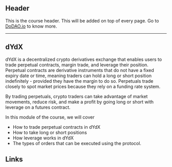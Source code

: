 ## Header
This is the course header. This will be added on top of every page. Go to [DoDAO.io](https://www.dodao.io) to know more.

---

## dYdX
 
dYdX is a decentralized crypto derivatives exchange that enables users to trade perpetual contracts, margin trade, and leverage their position. Perpetual contracts are derivative instruments that do not have a fixed expiry date or time, meaning traders can hold a long or short position indefinitely - provided they have the margin to do so. Perpetuals trade closely to spot market prices because they rely on a funding rate system.

By trading perpetuals, crypto traders can take advantage of market movements, reduce risk, and make a profit by going long or short with leverage on a futures contract. 

In this module of the course, we will cover 
- How to trade perpetual contracts in dYdX
- How to take long or short positions
- How leverage works in dYdX
- The types of orders that can be executed using the protocol.

## Links




